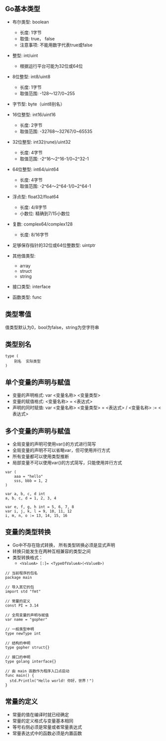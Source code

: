 ## Go基本类型

- 布尔类型: boolean
    - 长度: 1字节
    - 取值: true， false
    - 注意事项: 不能用数字代表true或false

- 整型: int/uint
    - 根据运行平台可能为32位或64位
    
- 8位整型: int8/uint8
    - 长度: 1字节
    - 取值范围: -128～127/0~255
    
- 字节型: byte（uint8别名）

- 16位整型: int16/uint16
    - 长度: 2字节
    - 取值范围: -32768～32767/0~65535
    
- 32位整型: int32(rune)/uint32
    - 长度: 4字节
    - 取值范围: -2^16～2^16-1/0~2^32-1
    
- 64位整型: int64/uint64
    - 长度: 4字节
    - 取值范围: -2^64～2^64-1/0~2^64-1

- 浮点型: float32/float64
    - 长度: 4/8字节
    - 小数位: 精确到7/15小数位
    
    
- 复数: complex64/complex128
    - 长度: 8/16字节
    
- 足够保存指针的32位或64位整数型: uintptr

- 其他值类型:
    - array
    - struct
    - string
    
- 接口类型: interface

- 函数类型: func

## 类型零值

值类型默认为0，bool为false，string为空字符串


## 类型别名
```
type (
    别名  实际类型
)
```

## 单个变量的声明与赋值
- 变量的声明格式: var <变量名称> <变量类型>
- 变量的赋值格式: <变量名称> = <表达式>
- 声明的同时赋值: var <变量名称> <变量类型> = <表达式> / <变量名称> := <表达式>

## 多个变量的声明与赋值
- 全局变量的声明可使用var()的方式进行简写
- 全局变量的声明不可以省略var，但可使用并行方式
- 所有变量都可以使用类型推断
- 局部变量不可以使用var()的方式简写，只能使用并行方式
```
var (
    aaa = "hello"
    sss, bbb = 1, 2
)

var a, b, c, d int
a, b, c, d = 1, 2, 3, 4

var e, f, g, h int = 5, 6, 7, 8
var i, j, k, l = 9, 10, 11, 12
i, m, n, o := 13, 14, 15, 16
```

## 变量的类型转换

- Go中不存在隐式转换， 所有类型转换必须是显式声明
- 转换只能发生在两种互相兼容的类型之间
- 类型转换格式：
    - `<ValueA> [:]= <TypeOfValueA>(<ValueB>)`

```
// 当前程序的包名
package main

// 导入其它的包
import std "fmt"

// 常量的定义
const PI = 3.14

// 全局变量的声明与赋值
var name = "gopher"

// 一般类型申明
type newType int

// 结构的申明
type gopher struct{}

// 接口的申明
type golang interface{}

// 由 main 函数作为程序入口点启动
func main() {
  std.Println("Hello world! 你好，世界！")
}
```
## 常量的定义

- 常量的值在编译时就已经确定
- 常量的定义格式与变量基本相同
- 等号右侧必须是常量或者常量表达式
- 常量表达式中的函数必须是内置函数
    